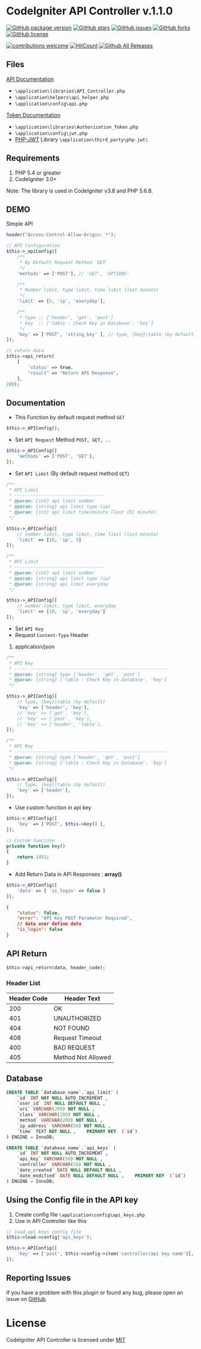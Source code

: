 # CodeIgniter API Controller v.1.1.0

[![GitHub package version](https://img.shields.io/badge/package-v1.1.0-blue.svg)](https://github.com/jeevan15498/CodeIgniter-API-Controller/releases/tag/v1.1.0)
[![GitHub stars](https://img.shields.io/github/stars/jeevan15498/CodeIgniter-API-Controller.svg?style=flat-square)](https://github.com/jeevan15498/CodeIgniter-API-Controller/stargazers)
[![GitHub issues](https://img.shields.io/github/issues/jeevan15498/CodeIgniter-API-Controller.svg?style=flat-square)](https://github.com/jeevan15498/CodeIgniter-API-Controller/issues)
[![GitHub forks](https://img.shields.io/github/forks/jeevan15498/CodeIgniter-API-Controller.svg?style=flat-square)](https://github.com/jeevan15498/CodeIgniter-API-Controller/network)
[![GitHub license](https://img.shields.io/github/license/mashape/apistatus.svg?style=flat-square)](https://github.com/jeevan15498/CodeIgniter-API-Controller)


[![contributions welcome](https://img.shields.io/badge/contributions-welcome-brightgreen.svg?style=flat)](https://github.com/jeevan15498/CodeIgniter-API-Controller/issues)
[![HitCount](http://hits.dwyl.io/jeean15498/CodeIgniter-API-Controller.svg)](https://github.com/jeevan15498/CodeIgniter-API-Controller)
[![Github All Releases](https://img.shields.io/github/downloads/atom/atom/total.svg)](https://github.com/jeevan15498/CodeIgniter-API-Controller/archive/master.zip)

## Files

[API Documentation](https://github.com/jeevan15498/CodeIgniter-API-Controller#documentation)

* `\application\libraries\API_Controller.php`
* `\application\helpers\api_helper.php`
* `\application\config\api.php`

[Token Documentation](token.md)

* `\application\libraries\Authorization_Token.php`
* `\application\config\jwt.php`
* [PHP-JWT](https://github.com/firebase/php-jwt) Library `\application\third_party\php-jwt\`


## Requirements

1. PHP 5.4 or greater
2. CodeIgniter 3.0+

Note: The library is used in CodeIgniter v3.8 and PHP 5.6.8.

## DEMO

Simple API

```php
header("Access-Control-Allow-Origin: *");

// API Configuration
$this->_apiConfig([
    /**
     * By Default Request Method `GET`
     */
    'methods' => ['POST'], // 'GET', 'OPTIONS'

    /**
     * Number limit, type limit, time limit (last minute)
     */
    'limit' => [5, 'ip', 'everyday'],

    /**
     * type :: ['header', 'get', 'post']
     * key  :: ['table : Check Key in Database', 'key']
     */
    'key' => ['POST', 'string_key' ], // type, {key}|table (by default)
]);

// return data
$this->api_return(
    [
        'status' => true,
        "result" => "Return API Response",
    ],
200);
```

## Documentation

* This Function by default request method `GET`

```php
$this->_APIConfig();
```

* Set `API Request` Method `POST, GET, ..`

```php
$this->_APIConfig([
    'methods' => ['POST', 'GET'],
]);
```

* Set `API Limit` (By default request method `GET`)


```php
/**
 * API Limit
 * ----------------------------------
 * @param: {int} api limit number
 * @param: {string} api limit type (ip)
 * @param: {int} api limit time/minute (last {5} minute)
 */

$this->_APIConfig([
    // number limit, type limit, time limit (last minute)
    'limit' => [10, 'ip', 5] 
]);
```

```php
/**
 * API Limit
 * ----------------------------------
 * @param: {int} api limit number
 * @param: {string} api limit type (ip)
 * @param: {string} api limit everyday
 */

$this->_APIConfig([
    // number limit, type limit, everyday
    'limit' => [10, 'ip', 'everyday'] 
]);
```

* Set `API Key`
* Request `Content-Type` Header

1. application/json

```php
/**
 * API Key
 * ---------------------------------------------------------
 * @param: {string} type ['header', 'get', 'post']
 * @param: {string} ['table : Check Key in Database', 'key']
 */

$this->_APIConfig([
    // type, {key}|table (by default)
    'key' => ['header', 'key'],
    // 'key' => ['get', 'key'],
    // 'key' => ['post', 'key'],
    // 'key' => ['header', 'table'],
]);
```

```php
/**
 * API Key
 * ---------------------------------------------------------
 * @param: {string} type ['header', 'get', 'post']
 * @param: {string} ['table : Check Key in Database', 'key']
 */

$this->_APIConfig([
    // type, {key}|table (by default)
    'key' => ['header'], 
]);
```

* Use custom function in api key

```php
$this->_APIConfig([
    'key' => ['POST', $this->key() ],
]);

// Custom function
private function key()
{
    return 1452;
}
```

* Add Return Data in API Responses : __array()__

```php
$this->_APIConfig([
    'data' => [ 'is_login' => false ]
]);
```

```json
{
    "status": false,
    "error": "API Key POST Parameter Required",
    // data user define data
    "is_login": false
}
```

## API Return

```php
$this->api_return(data, header_code);
```

### Header List

| Header Code| Header Text |
| ---------- | ----------- |
| 200 | OK |
| 401 | UNAUTHORIZED |
| 404 | NOT FOUND |
| 408 | Request Timeout |
| 400 | BAD REQUEST |
| 405 | Method Not Allowed |

## Database

```sql
CREATE TABLE `database_name`.`api_limit` ( 
    `id` INT NOT NULL AUTO_INCREMENT ,  
    `user_id` INT NULL DEFAULT NULL ,  
    `uri` VARCHAR(200) NOT NULL ,  
    `class` VARCHAR(200) NOT NULL ,  
    `method` VARCHAR(200) NOT NULL ,  
    `ip_address` VARCHAR(50) NOT NULL ,  
    `time` TEXT NOT NULL ,    PRIMARY KEY  (`id`)
) ENGINE = InnoDB;
```

```sql
CREATE TABLE `database_name`.`api_keys` ( 
    `id` INT NOT NULL AUTO_INCREMENT ,  
    `api_key` VARCHAR(50) NOT NULL ,  
    `controller` VARCHAR(50) NOT NULL ,  
    `date_created` DATE NULL DEFAULT NULL ,  
    `date_modified` DATE NULL DEFAULT NULL ,    PRIMARY KEY  (`id`)
) ENGINE = InnoDB;
```


## Using the Config file in the API key

1. Create config file `\application\config\api_keys.php`
2. Use in API Controller like this

```php
// load api keys config file
$this->load->config('api_keys');

$this->_APIConfig([
    'key' => ['post', $this->config->item('controller/api key name')],
]);
```

## Reporting Issues

If you have a problem with this plugin or found any bug, please open an issue on [GitHub](https://github.com/jeevan15498/CodeIgniter-API-Controller/issues).

# License
CodeIgniter API Controller is licensed under [MIT](http://www.opensource.org/licenses/MIT)